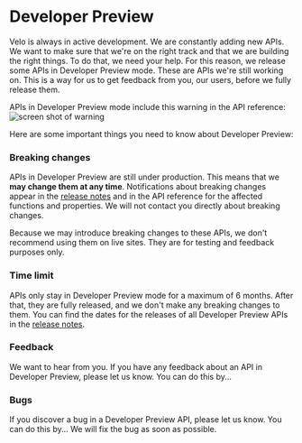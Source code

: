 


# Developer Preview


Velo is always in active development. We are constantly adding new APIs. We want to make sure that we're on the right track and that we are building the right things. To do that, we need your help. For this reason, we release some APIs in Developer Preview mode. These are APIs we're still working on. This is a way for us to get feedback from you, our users, before we fully release them.

APIs in Developer Preview mode include this warning in the API reference:
![screen shot of warning]()

Here are some important things you need to know about Developer Preview:

### Breaking changes 



APIs in Developer Preview are still under production. This means that we **may change them at any time**. Notifications about breaking changes appear in the [release notes](/release-notes) and in the API reference for the affected functions and properties. We will not contact you directly about breaking changes. 


Because we may introduce breaking changes to these APIs, we don't recommend using them on live sites. They are for testing and feedback purposes only.

### Time limit 
APIs only stay in Developer Preview mode for a maximum of 6 months. After that, they are fully released, and we don't make any breaking changes to them. You can find the dates for the releases of all Developer Preview APIs in the [release notes](/release-notes).

### Feedback 
We want to hear from you. If you have any feedback about an API in Developer Preview, please let us know. You can do this by...

### Bugs 
If you discover a bug in a Developer Preview API, please let us know. You can do this by... We will fix the bug as soon as possible.




 